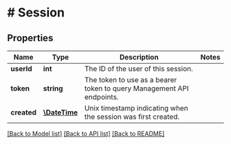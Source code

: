 # # Session

## Properties

Name | Type | Description | Notes
------------ | ------------- | ------------- | -------------
**userId** | **int** | The ID of the user of this session. | 
**token** | **string** | The token to use as a bearer token to query Management API endpoints. | 
**created** | [**\DateTime**](\DateTime.md) | Unix timestamp indicating when the session was first created. | 

[[Back to Model list]](../../README.md#documentation-for-models) [[Back to API list]](../../README.md#documentation-for-api-endpoints) [[Back to README]](../../README.md)


